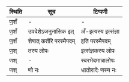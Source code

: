 | स्थिति | सूत्र | टिप्पणी |
| ----- | ------- | ------ |
| ण॒शँ | - | - |
| ण॒शँ | उपदेशेऽजनुनासिक इत् | अँ-इत्यस्य इत्संज्ञा |
| ण॒शँ | शेषात् कर्तरि परस्मैपदम् | इति परस्मैपदम् |
| ण॒श् | तस्य लोपः | इत्संज्ञकस्य लोपः |
| णश् | - | स्वरभेदमात्रालोपः |
| णश् | णो नः | धातोरादेः णस्य नः |
